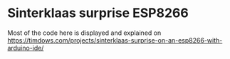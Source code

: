 # Sinterklaas surprise ESP8266

Most of the code here is displayed and explained on https://timdows.com/projects/sinterklaas-surprise-on-an-esp8266-with-arduino-ide/